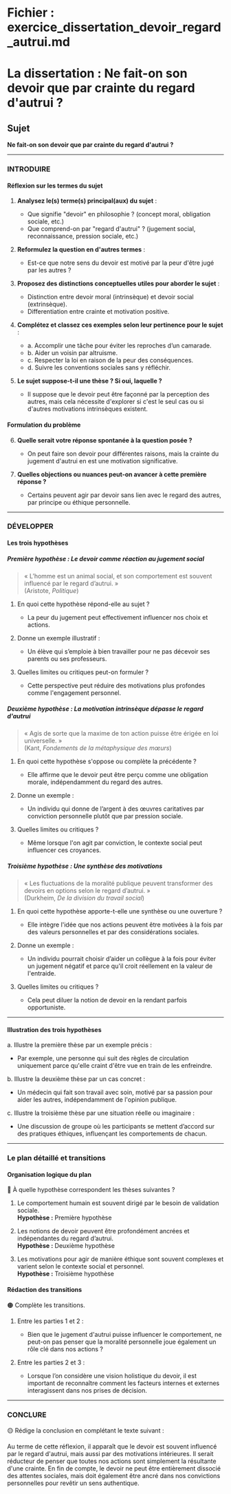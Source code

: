 # Fichier : exercice_dissertation_devoir_regard_autrui.md

# La dissertation : Ne fait-on son devoir que par crainte du regard d'autrui ?

## Sujet
**Ne fait-on son devoir que par crainte du regard d'autrui ?**

---

### INTRODUIRE

#### Réflexion sur les termes du sujet

1. **Analysez le(s) terme(s) principal(aux) du sujet** : 
   - Que signifie "devoir" en philosophie ? (concept moral, obligation sociale, etc.)
   - Que comprend-on par "regard d'autrui" ? (jugement social, reconnaissance, pression sociale, etc.)
   
2. **Reformulez la question en d'autres termes** : 
   - Est-ce que notre sens du devoir est motivé par la peur d'être jugé par les autres ?

3. **Proposez des distinctions conceptuelles utiles pour aborder le sujet** : 
   - Distinction entre devoir moral (intrinsèque) et devoir social (extrinsèque).
   - Differentiation entre crainte et motivation positive.

4. **Complétez et classez ces exemples selon leur pertinence pour le sujet** :
   - a. Accomplir une tâche pour éviter les reproches d’un camarade.
   - b. Aider un voisin par altruisme.
   - c. Respecter la loi en raison de la peur des conséquences.
   - d. Suivre les conventions sociales sans y réfléchir.

5. **Le sujet suppose-t-il une thèse ? Si oui, laquelle ?** 
   - Il suppose que le devoir peut être façonné par la perception des autres, mais cela nécessite d'explorer si c'est le seul cas ou si d'autres motivations intrinsèques existent.

#### Formulation du problème

6. **Quelle serait votre réponse spontanée à la question posée ?** 
   - On peut faire son devoir pour différentes raisons, mais la crainte du jugement d'autrui en est une motivation significative.

7. **Quelles objections ou nuances peut-on avancer à cette première réponse ?** 
   - Certains peuvent agir par devoir sans lien avec le regard des autres, par principe ou éthique personnelle.

---

### DÉVELOPPER

#### Les trois hypothèses

##### Première hypothèse : Le devoir comme réaction au jugement social

> « L’homme est un animal social, et son comportement est souvent influencé par le regard d’autrui. »  
> (Aristote, *Politique*)

1. En quoi cette hypothèse répond-elle au sujet ? 
   - La peur du jugement peut effectivement influencer nos choix et actions.

2. Donne un exemple illustratif : 
   - Un élève qui s’emploie à bien travailler pour ne pas décevoir ses parents ou ses professeurs.

3. Quelles limites ou critiques peut-on formuler ? 
   - Cette perspective peut réduire des motivations plus profondes comme l'engagement personnel.

##### Deuxième hypothèse : La motivation intrinsèque dépasse le regard d'autrui

> « Agis de sorte que la maxime de ton action puisse être érigée en loi universelle. »  
> (Kant, *Fondements de la métaphysique des mœurs*)

1. En quoi cette hypothèse s'oppose ou complète la précédente ? 
   - Elle affirme que le devoir peut être perçu comme une obligation morale, indépendamment du regard des autres.

2. Donne un exemple : 
   - Un individu qui donne de l’argent à des œuvres caritatives par conviction personnelle plutôt que par pression sociale.

3. Quelles limites ou critiques ? 
   - Même lorsque l'on agit par conviction, le contexte social peut influencer ces croyances.

##### Troisième hypothèse : Une synthèse des motivations

> « Les fluctuations de la moralité publique peuvent transformer des devoirs en options selon le regard d’autrui. »  
> (Durkheim, *De la division du travail social*)

1. En quoi cette hypothèse apporte-t-elle une synthèse ou une ouverture ? 
   - Elle intègre l'idée que nos actions peuvent être motivées à la fois par des valeurs personnelles et par des considérations sociales.

2. Donne un exemple : 
   - Un individu pourrait choisir d’aider un collègue à la fois pour éviter un jugement négatif et parce qu'il croit réellement en la valeur de l'entraide.

3. Quelles limites ou critiques ? 
   - Cela peut diluer la notion de devoir en la rendant parfois opportuniste.

---

#### Illustration des trois hypothèses

a. Illustre la première thèse par un exemple précis : 
   - Par exemple, une personne qui suit des règles de circulation uniquement parce qu'elle craint d'être vue en train de les enfreindre.

b. Illustre la deuxième thèse par un cas concret : 
   - Un médecin qui fait son travail avec soin, motivé par sa passion pour aider les autres, indépendamment de l'opinion publique.

c. Illustre la troisième thèse par une situation réelle ou imaginaire : 
   - Une discussion de groupe où les participants se mettent d’accord sur des pratiques éthiques, influençant les comportements de chacun.

---

### Le plan détaillé et transitions

#### Organisation logique du plan

🔴 À quelle hypothèse correspondent les thèses suivantes ?

1. Le comportement humain est souvent dirigé par le besoin de validation sociale.  
   **Hypothèse :** Première hypothèse

2. Les notions de devoir peuvent être profondément ancrées et indépendantes du regard d’autrui.  
   **Hypothèse :** Deuxième hypothèse

3. Les motivations pour agir de manière éthique sont souvent complexes et varient selon le contexte social et personnel.  
   **Hypothèse :** Troisième hypothèse

#### Rédaction des transitions

🟠 Complète les transitions.

1. Entre les parties 1 et 2 :  
   - Bien que le jugement d'autrui puisse influencer le comportement, ne peut-on pas penser que la moralité personnelle joue également un rôle clé dans nos actions ?

2. Entre les parties 2 et 3 :  
   - Lorsque l’on considère une vision holistique du devoir, il est important de reconnaître comment les facteurs internes et externes interagissent dans nos prises de décision.

---

### CONCLURE

🟡 Rédige la conclusion en complétant le texte suivant :

Au terme de cette réflexion, il apparaît que le devoir est souvent influencé par le regard d'autrui, mais aussi par des motivations intérieures. Il serait réducteur de penser que toutes nos actions sont simplement la résultante d'une crainte. En fin de compte, le devoir ne peut être entièrement dissocié des attentes sociales, mais doit également être ancré dans nos convictions personnelles pour revêtir un sens authentique.